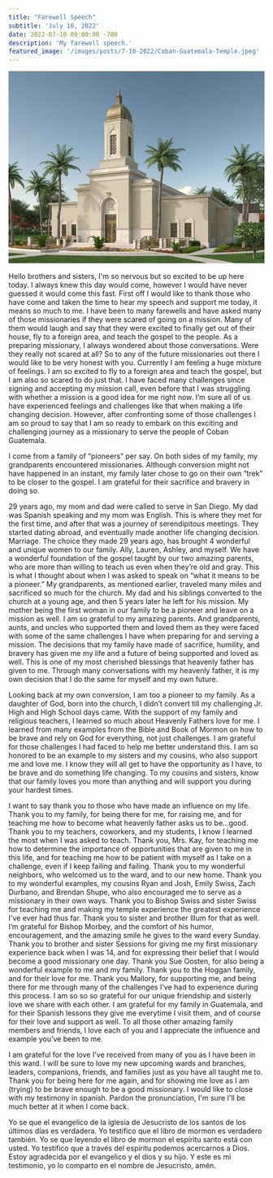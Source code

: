 ```yaml
---
title: "Farewell Speech"
subtitle: 'July 10, 2022'
date: 2022-07-10 00:00:00 -700
description: 'My farewell speech.'
featured_image: '/images/posts/7-10-2022/Coban-Guatemala-Temple.jpeg'
---
```

![](/images/posts/7-10-2022/Coban-Guatemala-Temple.jpeg)

Hello brothers and sisters, I'm so nervous but so excited to be up here today. I always knew this day would come, however I would have never guessed it would come this fast. First off I would like to thank those who have come and taken the time to hear my speech and support me today, it means so much to me. I have been to many farewells and have asked many of those missionaries if they were scared of going on a mission. Many of them would laugh and say that they were excited to finally get out of their house, fly to a foreign area, and teach the gospel to the people. As a preparing missionary, I always wondered about those conversations. Were they really not scared at all? So to any of the future missionaries out there I would like to be very honest with you. Currently I am feeling a huge mixture of feelings. I am so excited to fly to a foreign area and teach the gospel, but I am also so scared to do just that. I have faced many challenges since signing and accepting my mission call, even before that I was struggling with whether a mission is a good idea for me right now. I’m sure all of us have experienced feelings and challenges like that when making a life changing decision. However, after confronting some of those challenges I am so proud to say that I am so ready to embark on this exciting and challenging journey as a missionary to serve the people of Coban Guatemala.

I come from a family of “pioneers” per say. On both sides of my family, my grandparents encountered missionaries. Although conversion might not have happened in an instant, my family later chose to go on their own “trek” to be closer to the gospel. I am grateful for their sacrifice and bravery in doing so.

29 years ago, my mom and dad were called to serve in San Diego. My dad was Spanish speaking and my mom was English. This is where they met for the first time, and after that was a journey of serendipitous meetings. They started dating abroad, and eventually made another life changing decision. Marriage. The choice they made 29 years ago, has brought 4 wonderful and unique women to our family. Ally, Lauren, Ashley, and myself. We have a wonderful foundation of the gospel taught by our two amazing parents, who are more than willing to teach us even when they’re old and gray. This is what I thought about when I was asked to speak on “what it means to be a pioneer.” My grandparents, as mentioned earlier, traveled many miles and sacrificed so much for the church. My dad and his siblings converted to the church at a young age, and then 5 years later he left for his mission. My mother being the first woman in our family to be a pioneer and leave on a mission as well. I am so grateful to my amazing parents. And grandparents, aunts, and uncles who supported them and loved them as they were faced with some of the same challenges I have when preparing for and serving a mission. The decisions that my family have made of sacrifice, humility, and bravery has given me my life and a future of being supported and loved as well. This is one of my most cherished blessings that heavenly father has given to me. Through many conversations with my heavenly father, it is my own decision that I do the same for myself and my own future.

Looking back at my own conversion, I am too a pioneer to my family. As a daughter of God, born into the church, I didn’t convert till my challenging Jr. High and High School days came. With the support of my family and religious teachers, I learned so much about Heavenly Fathers love for me. I learned from many examples from the Bible and Book of Mormon on how to be brave and rely on God for everything, not just challenges. I am grateful for those challenges I had faced to help me better understand this. I am so honored to be an example to my sisters and my cousins, who also support me and love me. I know they will all get to have the opportunity as I have, to be brave and do something life changing. To my cousins and sisters, know that our family loves you more than anything and will support you during your hardest times.

I want to say thank you to those who have made an influence on my life. Thank you to my family, for being there for me, for raising me, and for teaching me how to become what heavenly father asks us to be…good. Thank you to my teachers, coworkers, and my students, I know I learned the most when I was asked to teach. Thank you, Mrs. Kay, for teaching me how to determine the importance of opportunities that are given to me in this life, and for teaching me how to be patient with myself as I take on a challenge, even if I keep failing and failing. Thank you to my wonderful neighbors, who welcomed us to the ward, and to our new home. Thank you to my wonderful examples, my cousins Ryan and Josh, Emily Swiss, Zach Durbano, and Brendan Shupe, who also encouraged me to serve as a missionary in their own ways. Thank you to Bishop Swiss and sister Swiss for teaching me and making my temple experience the greatest experience I've ever had thus far. Thank you to sister and brother Illum for that as well. I’m grateful for Bishop Morbey, and the comfort of his humor, encouragement, and the amazing smile he gives to the ward every Sunday. Thank you to brother and sister Sessions for giving me my first missionary experience back when I was 14, and for expressing their belief that I would become a good missionary one day. Thank you Sue Oosten, for also being a wonderful example to me and my family. Thank you to the Hoggan family, and for their love for me. Thank you Mallory, for supporting me, and being there for me through many of the challenges I've had to experience during this process. I am so so so grateful for our unique friendship and sisterly love we share with each other. I am grateful for my family in Guatemala, and for their Spanish lessons they give me everytime I visit them, and of course for their love and support as well. To all those other amazing family members and friends, I love each of you and I appreciate the influence and example you’ve been to me.

I am grateful for the love I've received from many of you as I have been in this ward. I will be sure to love my new upcoming wards and branches, leaders, companions, friends, and families just as you have all taught me to. Thank you for being here for me again, and for showing me love as I am (trying) to be brave enough to be a good missionary. I would like to close with my testimony in spanish. Pardon the pronunciation, I'm sure I'll be much better at it when I come back.

Yo se que el evangelico de la iglesia de Jesucristo de los santos de los últimos días es verdadera. Yo testifico que el libro de mormon es verdadero también. Yo se que leyendo el libro de mormon el espíritu santo está con usted. Yo testifico que a través del espíritu podemos acercarnos a Dios. Estoy agradecida por el evangelico y el dios y su hijo. Y este es mi testimonio, yo lo comparto en el nombre de Jesucristo, amén.
